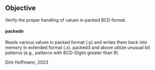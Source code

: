 ## Objective

Verify the proper handling of values in packed BCD format.

#### packed*n*

Reads various values in packed format (.p) and writes them back into memory in extended format (.x). packed3 and above utilize unusual bit patterns (e.g., patterns with BCD-Digits greater than 9). 


Dirk Hoffmann, 2023
